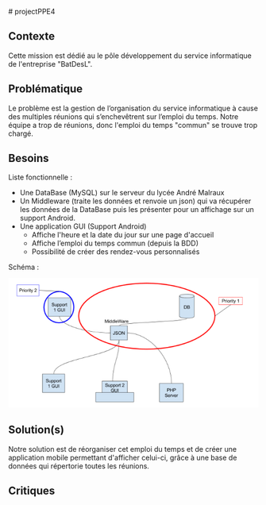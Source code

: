 # projectPPE4

Contexte
--------

Cette mission est dédié au le pôle développement du service informatique de l'entreprise "BatDesL".

Problématique
-------------

Le problème est la gestion de l’organisation du service informatique à cause des multiples réunions qui s’enchevêtrent sur l’emploi du temps. Notre équipe a trop de réunions, donc l'emploi du temps "commun" se trouve trop chargé.

Besoins
-------

Liste fonctionnelle :

- Une DataBase (MySQL) sur le serveur du lycée André Malraux
- Un Middleware (traite les données et renvoie un json) qui va récupérer les données de la DataBase puis les présenter pour un affichage sur un support Android.
- Une application GUI (Support Android)
  - Affiche l'heure et la date du jour sur une page d'accueil
  - Affiche l’emploi du temps commun (depuis la BDD)
  - Possibilité de créer des rendez-vous personnalisés

Schéma :

![schemaPPE4](schemaPPE4.png)

Solution(s)
--------

Notre solution est de réorganiser cet emploi du temps et de créer une application mobile permettant d'afficher celui-ci, grâce à une base de données qui répertorie toutes les réunions.

Critiques
---------
